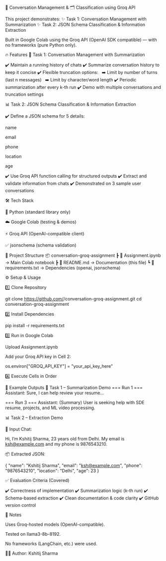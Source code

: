 💬 Conversation Management & 🗂️ Classification using Groq API

This project demonstrates:
✨ Task 1: Conversation Management with Summarization
✨ Task 2: JSON Schema Classification & Information Extraction

Built in Google Colab using the Groq API (OpenAI SDK compatible) — with no frameworks (pure Python only).

🔥 Features
📝 Task 1: Conversation Management with Summarization

✔️ Maintain a running history of chats
✔️ Summarize conversation history to keep it concise
✔️ Flexible truncation options:
  ➡️ Limit by number of turns (last n messages)
  ➡️ Limit by character/word length
✔️ Periodic summarization after every k-th run
✔️ Demo with multiple conversations and truncation settings

📊 Task 2: JSON Schema Classification & Information Extraction

✔️ Define a JSON schema for 5 details:

name

email

phone

location

age

✔️ Use Groq API function calling for structured outputs
✔️ Extract and validate information from chats
✔️ Demonstrated on 3 sample user conversations

🛠️ Tech Stack

🐍 Python (standard library only)

☁️ Google Colab (testing & demos)

⚡ Groq API (OpenAI-compatible client)

✅ jsonschema (schema validation)

📂 Project Structure
📦 conversation-groq-assignment
 ┣ 📜 Assignment.ipynb   → Main Colab notebook
 ┣ 📜 README.md          → Documentation (this file)
 ┗ 📜 requirements.txt   → Dependencies (openai, jsonschema)

⚙️ Setup & Usage

1️⃣ Clone Repository

git clone https://github.com/<your-username>/conversation-groq-assignment.git
cd conversation-groq-assignment


2️⃣ Install Dependencies

pip install -r requirements.txt


3️⃣ Run in Google Colab

Upload Assignment.ipynb

Add your Groq API key in Cell 2:

os.environ["GROQ_API_KEY"] = "your_api_key_here"


4️⃣ Execute Cells in Order

🎯 Example Outputs
📝 Task 1 – Summarization Demo
=== Run 1 ===
Assistant: Sure, I can help review your resume...

=== Run 3 ===
Assistant: (Summary) User is seeking help with SDE resume, projects, and ML video processing.

📊 Task 2 – Extraction Demo

💬 Input Chat:

Hi, I’m Kshitij Sharma, 23 years old from Delhi.
My email is ksh@example.com and my phone is 9876543210.


📦 Extracted JSON:

{
  "name": "Kshitij Sharma",
  "email": "ksh@example.com",
  "phone": "9876543210",
  "location": "Delhi",
  "age": 23
}

✅ Evaluation Criteria (Covered)

✔️ Correctness of implementation
✔️ Summarization logic (k-th run)
✔️ Schema-based extraction
✔️ Clean documentation & code clarity
✔️ GitHub version control

📌 Notes

Uses Groq-hosted models (OpenAI-compatible).

Tested on llama3-8b-8192.

No frameworks (LangChain, etc.) were used.

👨‍💻 Author: Kshitij Sharma


